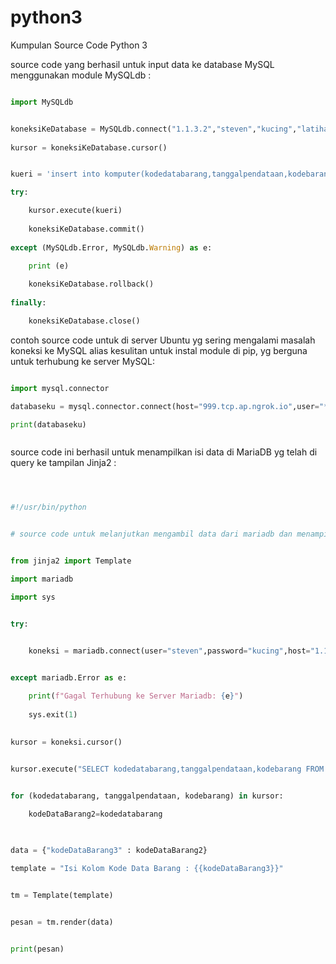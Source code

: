 # python3
Kumpulan Source Code Python 3


source code yang berhasil untuk input data ke database MySQL menggunakan module MySQLdb :


```python

import MySQLdb


koneksiKeDatabase = MySQLdb.connect("1.1.3.2","steven","kucing","latihan")
    
kursor = koneksiKeDatabase.cursor()


kueri = 'insert into komputer(kodedatabarang,tanggalpendataan,kodebarang) values ("kdb01","2022-06-27","02132");'

try:

    kursor.execute(kueri)
    
    koneksiKeDatabase.commit()
    
except (MySQLdb.Error, MySQLdb.Warning) as e:

    print (e)
    
    koneksiKeDatabase.rollback()
    
finally:

    koneksiKeDatabase.close()


```



contoh source code untuk di server Ubuntu yg sering mengalami masalah koneksi ke MySQL alias kesulitan untuk instal module di pip, yg berguna untuk terhubung ke server MySQL:

```python

import mysql.connector

databaseku = mysql.connector.connect(host="999.tcp.ap.ngrok.io",user="******",password="**********",auth_plugin="mysql_native_password",database="*********",port="19921")

print(databaseku)



```




source code ini berhasil untuk menampilkan isi data di MariaDB yg telah di query ke tampilan Jinja2 :



```python



#!/usr/bin/python


# source code untuk melanjutkan mengambil data dari mariadb dan menampilkannya di Jinja2


from jinja2 import Template

import mariadb

import sys


try:


    koneksi = mariadb.connect(user="steven",password="kucing",host="1.1.3.7",port=3306,database="latihan")
    

except mariadb.Error as e:

    print(f"Gagal Terhubung ke Server Mariadb: {e}")
    
    sys.exit(1)

    
kursor = koneksi.cursor()


kursor.execute("SELECT kodedatabarang,tanggalpendataan,kodebarang FROM datakomputer") 
    

for (kodedatabarang, tanggalpendataan, kodebarang) in kursor:

    kodeDataBarang2=kodedatabarang
    


data = {"kodeDataBarang3" : kodeDataBarang2}

template = "Isi Kolom Kode Data Barang : {{kodeDataBarang3}}"


tm = Template(template)


pesan = tm.render(data)


print(pesan)



```






